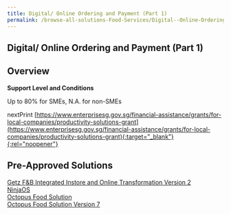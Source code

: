 ```yaml
---
title: Digital/ Online Ordering and Payment (Part 1)
permalink: /browse-all-solutions-Food-Services/Digital--Online-Ordering-and-Payment--Part-1-
---
```


## Digital/ Online Ordering and Payment (Part 1)
## Overview

**Support Level and Conditions**

Up to 80% for SMEs, N.A. for non-SMEs

nextPrint
[https://www.enterprisesg.gov.sg/financial-assistance/grants/for-local-companies/productivity-solutions-grant](https://www.enterprisesg.gov.sg/financial-assistance/grants/for-local-companies/productivity-solutions-grant){:target="_blank"}{:rel="noopener"}

## Pre-Approved Solutions

<a href='/productivity-solutions-grant/solutionrepo/solution431' target='_blank'>Getz F&B Integrated Instore and Online Transformation Version 2</a><br>
<a href='/productivity-solutions-grant/solutionrepo/solution511' target='_blank'>NinjaOS</a><br>
<a href='/productivity-solutions-grant/solutionrepo/solution662' target='_blank'>Octopus Food Solution</a><br>
<a href='/productivity-solutions-grant/solutionrepo/solution667' target='_blank'>Octopus Food Solution Version 7</a><br>

